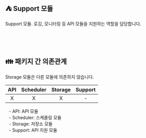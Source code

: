 ## ⛺️ Support 모듈

Support 모듈. 로깅, 모니터링 등 API 모듈을 지원하는 역할을 담당합니다.

<br/><br/><br/>

## 👪 패키지 간 의존관계

Storage 모듈은 다른 모듈에 의존하지 않습니다.

| API | Scheduler | Storage | Support |
|:---:|:---------:|:-------:|:-------:|
|  X  |     X     |    X    |    -    |

&nbsp;&nbsp; - API: API 모듈 <br/>
&nbsp;&nbsp; - Scheduler: 스케줄링 모듈 <br/>
&nbsp;&nbsp; - Storage: 저장소 모듈 <br/>
&nbsp;&nbsp; - Support: API 지원 모듈 <br/>

<br/>
